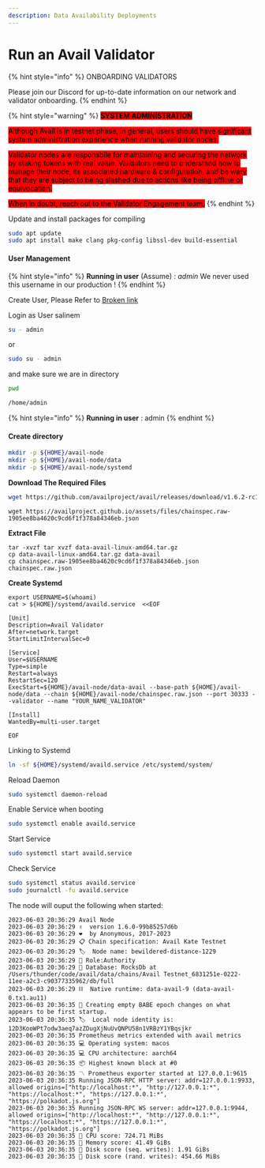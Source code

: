 ```yaml
---
description: Data Availability Deployments
---
```


# Run an Avail Validator

{% hint style="info" %}
ONBOARDING VALIDATORS

Please join our Discord for up-to-date information on our network and validator onboarding.
{% endhint %}

{% hint style="warning" %}
<mark style="background-color:red;">**SYSTEM ADMINISTRATION**</mark>

<mark style="background-color:red;">Although Avail is in testnet phase, in general, users should have significant system administration experience when running validator nodes.</mark>

<mark style="background-color:red;">Validator nodes are responsbile for maintaining and securing the network by staking tokens with real value. Validators need to understand how to manage their node, its associated hardware & configuration, and be wary that they are subject to being slashed due to actions like being offline or equivocation.</mark>

<mark style="background-color:red;">When in doubt, reach out to the Validator Engagement team.</mark>
{% endhint %}

Update and install packages for compiling

```sh
sudo apt update
sudo apt install make clang pkg-config libssl-dev build-essential
```

#### User Management

{% hint style="info" %}
**Running in user** (Assume) : _admin_ We never used this username in our production !
{% endhint %}

Create User, Please Refer to [Broken link](broken-reference "mention")

Login as User salinem

```bash
su - admin
```

or

```bash
sudo su - admin
```

and make sure we are in directory

```bash
pwd

/home/admin
```

{% hint style="info" %}
**Running in user** : admin
{% endhint %}

#### Create directory

```bash
mkdir -p ${HOME}/avail-node
mkdir -p ${HOME}/avail-node/data
mkdir -p ${HOME}/avail-node/systemd
```

**Download The Required Files**

```sh
wget https://github.com/availproject/avail/releases/download/v1.6.2-rc1/data-avail-linux-amd64.tar.gz
```

```
wget https://availproject.github.io/assets/files/chainspec.raw-1905ee8ba4620c9cd6f1f378a84346eb.json
```

**Extract File**

```
tar -xvzf tar xvzf data-avail-linux-amd64.tar.gz
cp data-avail-linux-amd64.tar.gz data-avail
cp chainspec.raw-1905ee8ba4620c9cd6f1f378a84346eb.json chainspec.raw.json
```

**Create Systemd**

```
export USERNAME=$(whoami)
cat > ${HOME}/systemd/availd.service  <<EOF

[Unit]
Description=Avail Validator
After=network.target
StartLimitIntervalSec=0

[Service]
User=$USERNAME
Type=simple
Restart=always
RestartSec=120
ExecStart=${HOME}/avail-node/data-avail --base-path ${HOME}/avail-node/data --chain ${HOME}/avail-node/chainspec.raw.json --port 30333 --validator --name "YOUR_NAME_VALIDATOR"

[Install]
WantedBy=multi-user.target

EOF
```

Linking to Systemd

```bash
ln -sf ${HOME}/systemd/availd.service /etc/systemd/system/
```

Reload Daemon

```bash
sudo systemctl daemon-reload
```

Enable Service when booting

```bash
sudo systemctl enable availd.service
```

Start Service

```bash
sudo systemctl start availd.service
```

Check Service

```bash
sudo systemctl status availd.service
sudo journalctl -fu availd.service
```

The node will ouput the following when started:

```
2023-06-03 20:36:29 Avail Node
2023-06-03 20:36:29 ✌️  version 1.6.0-99b85257d6b
2023-06-03 20:36:29 ❤️  by Anonymous, 2017-2023
2023-06-03 20:36:29 📋 Chain specification: Avail Kate Testnet
2023-06-03 20:36:29 🏷  Node name: bewildered-distance-1229
2023-06-03 20:36:29 👤 Role:Authority
2023-06-03 20:36:29 💾 Database: RocksDb at /Users/thunder/code/avail/data/chains/Avail Testnet_6831251e-0222-11ee-a2c3-c90377335962/db/full
2023-06-03 20:36:29 ⛓  Native runtime: data-avail-9 (data-avail-0.tx1.au11)
2023-06-03 20:36:35 👶 Creating empty BABE epoch changes on what appears to be first startup.
2023-06-03 20:36:35 🏷  Local node identity is: 12D3KooWPt7odw3aeq7azZDugXjNuUvQNPU58n1VRBzY1YBqsjkr
2023-06-03 20:36:35 Prometheus metrics extended with avail metrics
2023-06-03 20:36:35 💻 Operating system: macos
2023-06-03 20:36:35 💻 CPU architecture: aarch64
2023-06-03 20:36:35 📦 Highest known block at #0
2023-06-03 20:36:35 〽️ Prometheus exporter started at 127.0.0.1:9615
2023-06-03 20:36:35 Running JSON-RPC HTTP server: addr=127.0.0.1:9933, allowed origins=["http://localhost:*", "http://127.0.0.1:*", "https://localhost:*", "https://127.0.0.1:*", "https://polkadot.js.org"]
2023-06-03 20:36:35 Running JSON-RPC WS server: addr=127.0.0.1:9944, allowed origins=["http://localhost:*", "http://127.0.0.1:*", "https://localhost:*", "https://127.0.0.1:*", "https://polkadot.js.org"]
2023-06-03 20:36:35 🏁 CPU score: 724.71 MiBs
2023-06-03 20:36:35 🏁 Memory score: 41.49 GiBs
2023-06-03 20:36:35 🏁 Disk score (seq. writes): 1.91 GiBs
2023-06-03 20:36:35 🏁 Disk score (rand. writes): 454.66 MiBs
```

